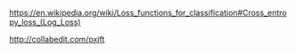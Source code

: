 https://en.wikipedia.org/wiki/Loss_functions_for_classification#Cross_entropy_loss_(Log_Loss)

http://collabedit.com/pxjft
